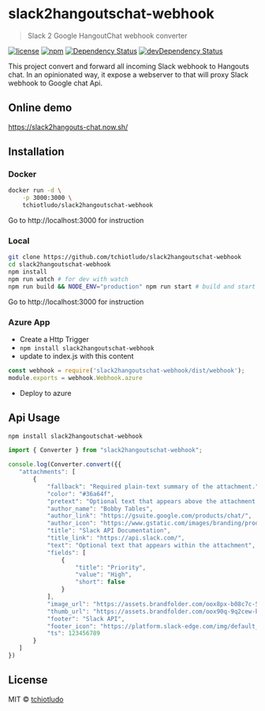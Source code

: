 # slack2hangoutschat-webhook
> Slack 2 Google HangoutChat webhook converter

[![license](https://img.shields.io/github/license/tchiotludo/slack2hangoutschat-webhook.svg?maxAge=2592000&style=flat-square)](https://github.com/tchiotludo/slack2hangoutschat-webhook/blob/master/LICENSE)
[![npm](https://img.shields.io/npm/v/slack2hangoutschat-webhook.svg?maxAge=2592000?style=flat-square)](https://www.npmjs.com/package/slack2hangoutschat-webhook)
[![Dependency Status](https://david-dm.org/tchiotludo/slack2hangoutschat-webhook.svg?style=flat-square)](https://david-dm.org/tchiotludo/slack2hangoutschat-webhook)
[![devDependency Status](https://david-dm.org/tchiotludo/slack2hangoutschat-webhook/dev-status.svg?style=flat-square)](https://david-dm.org/tchiotludo/slack2hangoutschat-webhook#info=devDependencies)

This project convert and forward all incoming Slack webhook to Hangouts chat.
In an opinionated way, it expose a webserver to that will proxy Slack webhook to Google chat Api.

## Online demo
https://slack2hangouts-chat.now.sh/

## Installation

### Docker

```sh
docker run -d \
    -p 3000:3000 \
    tchiotludo/slack2hangoutschat-webhook
```

Go to http://localhost:3000 for instruction

### Local

```bash
git clone https://github.com/tchiotludo/slack2hangoutschat-webhook
cd slack2hangoutschat-webhook
npm install
npm run watch # for dev with watch
npm run build && NODE_ENV="production" npm run start # build and start
```

Go to http://localhost:3000 for instruction

### Azure App

* Create a Http Trigger
* `npm install slack2hangoutschat-webhook`
* update to index.js with this content
```js
const webhook = require('slack2hangoutschat-webhook/dist/webhook');
module.exports = webhook.Webhook.azure
```
* Deploy to azure

## Api Usage
```bash
npm install slack2hangoutschat-webhook
```

```js
import { Converter } from "slack2hangoutschat-webhook";

console.log(Converter.convert({{
   "attachments": [
       {
           "fallback": "Required plain-text summary of the attachment.",
           "color": "#36a64f",
           "pretext": "Optional text that appears above the attachment block",
           "author_name": "Bobby Tables",
           "author_link": "https://gsuite.google.com/products/chat/",
           "author_icon": "https://www.gstatic.com/images/branding/product/2x/chat_64dp.png",
           "title": "Slack API Documentation",
           "title_link": "https://api.slack.com/",
           "text": "Optional text that appears within the attachment",
           "fields": [
               {
                   "title": "Priority",
                   "value": "High",
                   "short": false
               }
           ],
           "image_url": "https://assets.brandfolder.com/oox8px-b08c7c-5m1qjd/original/full-color-mark%202x.png",
           "thumb_url": "https://assets.brandfolder.com/oox90q-9q2cew-bw1vdr/view.png",
           "footer": "Slack API",
           "footer_icon": "https://platform.slack-edge.com/img/default_application_icon.png",
           "ts": 123456789
       }
   ]
})
```


## License
MIT © [tchiotludo](https://github.com/tchiotludo)